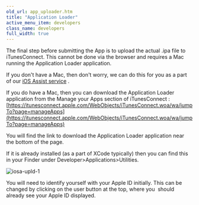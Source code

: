```yaml
---
old_url: app_uploader.htm
title: "Application Loader"
active_menu_item: developers
class_name: developers
full_width: true
---
```



The final step before submitting the App is to upload the actual .ipa file to iTunesConnect. This cannot be done via the browser and requires a Mac running the Application Loader application.

If you don't have a Mac, then don't worry, we can do this for you as a part of our [iOS Assist service](/developers/documentation/ac-mobile-build-phonegap/certificates/manual/ios-keys-and-certificates/i-havent-got-a-mac) .

If you do have a Mac, then you can download the Application Loader application from the Manage your Apps section of iTunesConnect : [https://itunesconnect.apple.com/WebObjects/iTunesConnect.woa/wa/jumpTo?page=manageApps](https://itunesconnect.apple.com/WebObjects/iTunesConnect.woa/wa/jumpTo?page=manageApps)

You will find the link to download the Application Loader application near the bottom of the page.

If it is already installed (as a part of XCode typically) then you can find this in your Finder under Developer\>Applications\>Utilities.

![iosa-upld-1](/img/docs/iosa-upld-1.zoom77.png)

You will need to identify yourself with your Apple ID initially. This can be changed by clicking on the user button at the top, where you  should already see your Apple ID displayed.

